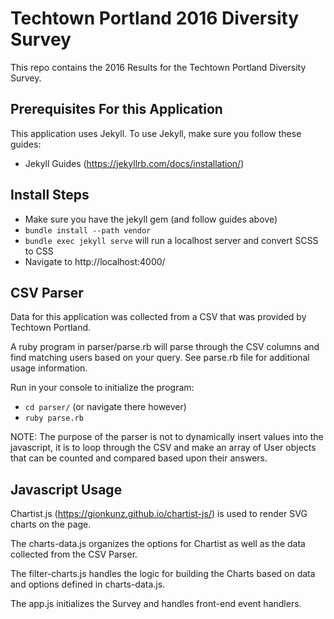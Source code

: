 # Techtown Portland 2016 Diversity Survey
This repo contains the 2016 Results for the Techtown Portland Diversity Survey.

## Prerequisites For this Application
This application uses Jekyll. To use Jekyll, make sure you follow these guides:
* Jekyll Guides (https://jekyllrb.com/docs/installation/)

## Install Steps
* Make sure you have the jekyll gem (and follow guides above)
* `bundle install --path vendor`
* `bundle exec jekyll serve` will run a localhost server and convert SCSS to CSS
* Navigate to http://localhost:4000/

## CSV Parser
Data for this application was collected from a CSV that was provided by Techtown Portland.

A ruby program in parser/parse.rb will parse through the CSV columns and find matching users based on your query. See parse.rb file for additional usage information.

Run in your console to initialize the program:
* `cd parser/` (or navigate there however)
* `ruby parse.rb`

NOTE: The purpose of the parser is not to dynamically insert values into the javascript, it is to loop through the CSV and make an array of User objects that can be counted and compared based upon their answers.

## Javascript Usage
Chartist.js (https://gionkunz.github.io/chartist-js/) is used to render SVG charts on the page.

The charts-data.js organizes the options for Chartist as well as the data collected from the CSV Parser.

The filter-charts.js handles the logic for building the Charts based on data and options defined in charts-data.js.

The app.js initializes the Survey and handles front-end event handlers.
